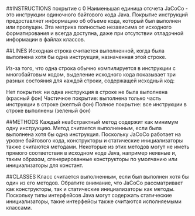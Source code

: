 ##INSTRUCTIONS покрытие с 0 Наименьшая единица отсчета JaCoCo - это инструкции одиночного байтового кода Java. Покрытие инструкций предоставляет информацию об объеме кода, который был выполнен или пропущен. Эта метрика полностью независима от исходного форматирования и всегда доступна, даже при отсутствии отладочной информации в файлах классов.

##LINES Исходная строка считается выполненной, когда была выполнена хотя бы одна инструкция, назначенная этой строке.

Из-за того, что одна строка обычно компилируется в инструкции с многобайтовым кодом, выделение исходного кода показывает три разных состояния для каждой строки, содержащей исходный код:

Нет покрытия: ни одна инструкция в строке не была выполнена (красный фон) Частичное покрытие: выполнена только часть инструкции в строке (желтый фон) Полное покрытие: все инструкции в строке выполнены (зеленый фон)

##METHODS
Каждый неабстрактный метод содержит как минимум одну инструкцию. Метод считается выполненным, если была выполнена хотя бы одна инструкция. Поскольку JaCoCo работает на уровне байтового кода, конструкторы и статические инициализаторы также считаются методами. Некоторые из этих методов могут не иметь прямого соответствия в исходном коде Java, например неявные и, таким образом, сгенерированные конструкторы по умолчанию или инициализаторы для констант.

##CLASSES Класс считается выполненным, если был выполнен хотя бы один из его методов. Обратите внимание, что JaCoCo рассматривает как конструкторы, так и статические инициализаторы как методы. Поскольку типы интерфейсов Java могут содержать статические инициализаторы, такие интерфейсы также считаются исполняемыми классами.